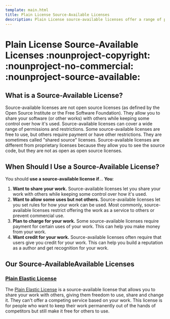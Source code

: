 ```yaml
---
template: main.html
title: Plain License Source-Available Licenses
description: Plain License source-available licenses offer a range of permissions and restrictions for sharing a work. We provide clear, simple terms for sharing software and other works with others while keeping some control over how it's used.
---
```


# Plain License Source-Available Licenses :nounproject-copyright: :nounproject-no-commercial: :nounproject-source-available:

## What is a Source-Available License?

Source-available licenses are not open source licenses (as defined by the Open Source Institute or the Free Software Foundation). They allow you to share your software (or other works) with others while keeping some control over how it's used. Source-available licenses can cover a wide range of permissions and restrictions. Some source-available licenses are free to use, but others require payment or have other restrictions. They are sometimes called "shared source" licenses. Source-available licenses are different from proprietary licenses because they allow you to see the source code, but they are not as open as open source licenses.

## When Should I Use a Source-Available License?

You should **use a source-available license if**...
**You**:

1. **Want to share your work.** Source-available licenses let you share your work with others while keeping some control over how it's used.
2. **Want to allow some uses but not others.** Source-available licenses let you set rules for how your work can be used. Most commonly, source-available licenses restrict offering the work as a service to others or prevent commercial use.
3. **Plan to charge for your work.** Some source-available licenses require payment for certain uses of your work. This can help you make money from your work.
4. **Want credit for your work.** Source-available licenses often require that users give you credit for your work. This can help you build a reputation as a author and get recognition for your work.

## Our Source-AvailableAvailable Licenses

### [Plain Elastic License][el2]

The [Plain Elastic License][el2] is a source-available license that allows you to share your work with others, giving them freedom to use, share and change it. They can't offer a competing service based on your work. This license is for people who want to keep their work permanently out of the hands of competitors but still make it free for others to use.

[el2]: elastic-2.0/index.md "Plain Elastic License"
